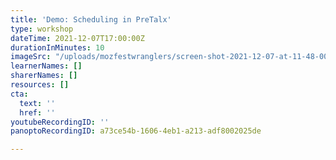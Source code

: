 ```yaml
---
title: 'Demo: Scheduling in PreTalx'
type: workshop
dateTime: 2021-12-07T17:00:00Z
durationInMinutes: 10
imageSrc: "/uploads/mozfestwranglers/screen-shot-2021-12-07-at-11-48-00-pm.png"
learnerNames: []
sharerNames: []
resources: []
cta:
  text: ''
  href: ''
youtubeRecordingID: ''
panoptoRecordingID: a73ce54b-1606-4eb1-a213-adf8002025de

---
```

